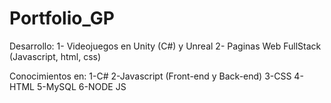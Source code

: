 # Portfolio_GP

Desarrollo:
  1- Videojuegos en Unity (C#) y Unreal
  2- Paginas Web FullStack (Javascript, html, css)
  
 Conocimientos en:
  1-C#
  2-Javascript (Front-end y Back-end)
  3-CSS
  4-HTML
  5-MySQL
  6-NODE JS
  
